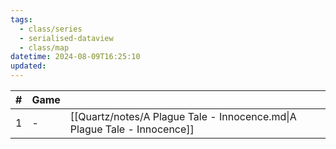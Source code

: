 ```yaml
---
tags:
  - class/series
  - serialised-dataview
  - class/map
datetime: 2024-08-09T16:25:10
updated:
---
```

<!-- QueryToSerialize: table without id sequence as "#", embed(link(thumbnail)) as Game, file.link as ""  from #class/video-game where series = [[]] sort sequence -->
<!-- SerializedQuery: table without id sequence as "#", embed(link(thumbnail)) as Game, file.link as ""  from #class/video-game where series = [[]] sort sequence -->

| # | Game |                                                                          |
| - | ---- | ------------------------------------------------------------------------ |
| 1 | \-   | [[Quartz/notes/A Plague Tale - Innocence.md\|A Plague Tale - Innocence]] |
<!-- SerializedQuery END -->
